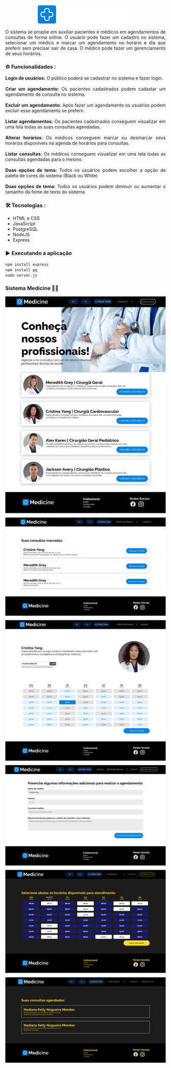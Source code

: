 
<p align="center">
  <img  src="./view/HeaderFooter/logo.png" align="center" alt="Logo Medicine" width="300">
</p>

<p align="justify">
  O sistema se propõe em auxiliar pacientes e médicos em agendamentos de consultas de forma online. O usuário pode fazer um cadastro no sistema, selecionar um médico  e marcar um agendamento no horário e dia que preferir sem precisar sair de casa. O médico pode fazer um gerenciamento de seus horários.
</p>

### ⚙️ Funcionalidades :
<p align="justify">
  <strong>Login de usuários:</strong> O público poderá se cadastrar no sistema e fazer login. 
  <br>
  <br>
  <strong>Criar um agendamento:</strong> Os pacientes cadastrados podem cadastar um agendamento  de consulta no sistema. 
  <br>
  <br>
  <strong>Excluir um agendamento:</strong> Após fazer um agendamento os usuários podem excluir esse agendamento se preferir.
  <br>
  <br>
  <strong>Listar agendamentos:</strong> Os pacientes cadastrados conseguem visualizar em uma tela todas as suas consultas agendadas. 
  <br>
  <br>
  <strong>Alterar horários:</strong> Os médicos conseguem marcar ou desmarcar seus horários disponíveis na agenda de horários para consultas. 
  <br>
  <br>
  <strong>Listar consultas:</strong> Os médicos conseguem visualizar em uma tela todas as consultas agendadas para o mesmo. 
  <br>
  <br>
  <strong>Duas opções de tema:</strong> Todos os usuários podem escolher a opção de paleta de cores do sistema (Black ou White) 
  <br>
  <br>
  <strong>Duas opções de tema:</strong> Todos os usuários podem diminuir ou aumentar o tamanho da fonte de texto do sistema. 
</p>

### 🛠 Tecnologias :
- HTML e CSS
- JavaScript
- PostgreSQL
- NodeJS
- Express

### ▶️ Executando a aplicação

``npm install express``
<br>
``npm install pg``
<br>
``node server.js``

### Sistema Medicine 👨‍⚕️

<p align="center">
  <img src="./Medicine/FireShot Capture 002 - Medicine - localhost.png" align="center" >
</p>

<p align="center">
  <img src="./Medicine/FireShot Capture 013 - Medicine - 127.0.0.1.png" align="center" >
</p>

<p align="center">
  <img src="./Medicine/FireShot Capture 014 - Medicine - 127.0.0.1.png" align="center" >
</p>

<p align="center">
  <img src="./Medicine/FireShot Capture 015 - Medicine - 127.0.0.1.png" align="center" >
</p>

<p align="center">
  <img src="./Medicine/FireShot Capture 016 - Medicine - 127.0.0.1.png" align="center" >
</p>

<p align="center">
  <img src="./Medicine/FireShot Capture 017 - Medicine - 127.0.0.1.png" align="center" >
</p>












